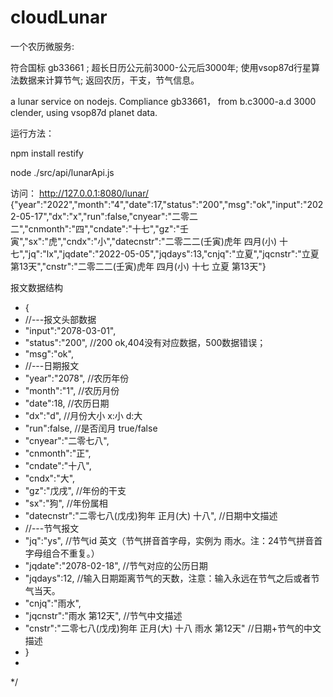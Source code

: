 # cloudLunar
一个农历微服务:

符合国标 gb33661 ;
超长日历公元前3000-公元后3000年;
使用vsop87d行星算法数据来计算节气;
返回农历，干支，节气信息。

a lunar service on nodejs. 
Compliance gb33661，
from b.c3000-a.d 3000 clender,
using vsop87d planet data.

<p>运行方法：</p>
<p>npm install restify</p>
node ./src/api/lunarApi.js

访问：
http://127.0.0.1:8080/lunar/
{"year":"2022","month":"4","date":17,"status":"200","msg":"ok","input":"2022-05-17","dx":"x","run":false,"cnyear":"二零二二","cnmonth":"四","cndate":"十七","gz":"壬寅","sx":"虎","cndx":"小","datecnstr":"二零二二(壬寅)虎年 四月(小) 十七","jq":"lx","jqdate":"2022-05-05","jqdays":13,"cnjq":"立夏","jqcnstr":"立夏 第13天","cnstr":"二零二二(壬寅)虎年 四月(小) 十七 立夏 第13天"}


 报文数据结构
 * {
 * //---报文头部数据
 * "input":"2078-03-01",
 * "status":"200",                                     //200 ok,404没有对应数据，500数据错误；
 * "msg":"ok",
 * //---日期报文
 * "year":"2078",                                      //农历年份
 * "month":"1",                                        //农历月份
 * "date":18,                                          //农历日期
 * "dx":"d",                                           //月份大小 x:小 d:大
 * "run":false,                                        //是否闰月 true/false
 * "cnyear":"二零七八",
 * "cnmonth":"正",
 * "cndate":"十八",
 * "cndx":"大",
 * "gz":"戊戌",                                        //年份的干支
 * "sx":"狗",                                          //年份属相
 * "datecnstr":"二零七八(戊戌)狗年 正月(大) 十八",       //日期中文描述
 * //---节气报文
 * "jq":"ys",                                          //节气id 英文（节气拼音首字母，实例为 雨水。注：24节气拼音首字母组合不重复。）
 * "jqdate":"2078-02-18",                              //节气对应的公历日期
 * "jqdays":12,                                        //输入日期距离节气的天数，注意：输入永远在节气之后或者节气当天。
 * "cnjq":"雨水",
 * "jqcnstr":"雨水 第12天",                             //节气中文描述
 * "cnstr":"二零七八(戊戌)狗年 正月(大) 十八 雨水 第12天" //日期+节气的中文描述
 * }
 * 
 */


